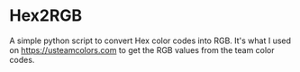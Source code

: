 # Hex2RGB
A simple python script to convert Hex color codes into RGB. It's what I used on https://usteamcolors.com to get the RGB values from the team color codes.
